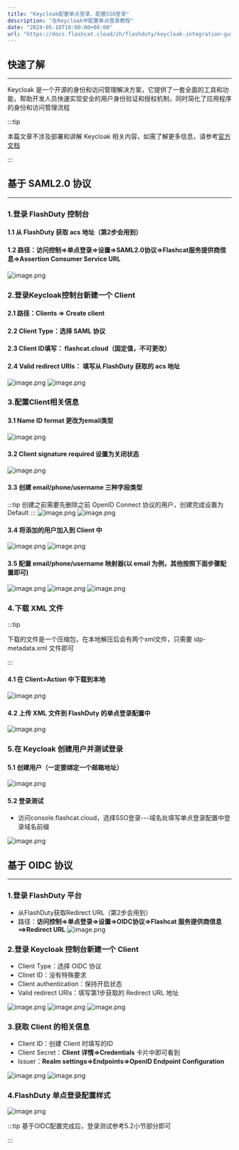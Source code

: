 ```yaml
---
title: "Keycloak配置单点登录、配置SSO登录"
description: "在Keycloak中配置单点登录教程"
date: "2024-05-10T10:00:00+08:00"
url: "https://docs.flashcat.cloud/zh/flashduty/keycloak-integration-guide"
---
```


## 快速了解
---

Keycloak 是一个开源的身份和访问管理解决方案，它提供了一套全面的工具和功能，帮助开发人员快速实现安全的用户身份验证和授权机制，同时简化了应用程序的身份和访问管理流程

:::tip

本篇文章不涉及部署和讲解 Keycloak 相关内容，如需了解更多信息，请参考[官方文档](https://www.keycloak.org/)

:::

## 基于 SAML2.0 协议
---
### 1.登录 FlashDuty 控制台
#### 1.1 从 FlashDuty 获取 acs 地址（第2步会用到）
#### 1.2 路径：访问控制=>单点登录=>设置=>SAML2.0协议=>Flashcat服务提供商信息=>Assertion Consumer Service URL

![image.png](https://api.apifox.com/api/v1/projects/4169655/resources/437194/image-preview)

### 2.登录Keycloak控制台新建一个 Client
#### 2.1 路径：Clients => Create client
#### 2.2 Client Type：选择 SAML 协议
#### 2.3 Client ID填写： flashcat.cloud（固定值，不可更改）
#### 2.4 Valid redirect URIs： 填写从 FlashDuty 获取的 acs 地址

![image.png](https://api.apifox.com/api/v1/projects/4169655/resources/437197/image-preview)
![image.png](https://api.apifox.com/api/v1/projects/4169655/resources/437029/image-preview)

### 3.配置Client相关信息

#### 3.1 Name ID format 更改为email类型

![image.png](https://api.apifox.com/api/v1/projects/4169655/resources/437031/image-preview)

#### 3.2 Client signature required 设置为关闭状态

![image.png](https://api.apifox.com/api/v1/projects/4169655/resources/437195/image-preview)


#### 3.3 创建 email/phone/username 三种字段类型
:::tip
创建之前需要先删除之前 OpenID Connect 协议的用户，创建完成设置为 Default
:::
![image.png](https://api.apifox.com/api/v1/projects/4169655/resources/437033/image-preview)
![image.png](https://api.apifox.com/api/v1/projects/4169655/resources/437034/image-preview)

#### 3.4 将添加的用户加入到 Client 中
![image.png](https://api.apifox.com/api/v1/projects/4169655/resources/437037/image-preview)
![image.png](https://api.apifox.com/api/v1/projects/4169655/resources/437038/image-preview)


#### 3.5 配置 email/phone/username 映射器(以 email 为例，其他按照下面步骤配置即可)
![image.png](https://api.apifox.com/api/v1/projects/4169655/resources/437057/image-preview)
![image.png](https://api.apifox.com/api/v1/projects/4169655/resources/437058/image-preview)
![image.png](https://api.apifox.com/api/v1/projects/4169655/resources/437060/image-preview)

### 4.下载 XML 文件
:::tip

下载的文件是一个压缩包，在本地解压后会有两个xml文件，只需要 idp-metadata.xml 文件即可

:::
 #### 4.1 在 Client>Action 中下载到本地
![image.png](https://api.apifox.com/api/v1/projects/4169655/resources/437039/image-preview)

#### 4.2 上传 XML 文件到 FlashDuty 的单点登录配置中
![image.png](https://api.apifox.com/api/v1/projects/4169655/resources/437040/image-preview)


### 5.在 Keycloak 创建用户并测试登录

#### 5.1 创建用户（一定要绑定一个邮箱地址）
![image.png](https://api.apifox.com/api/v1/projects/4169655/resources/437041/image-preview)

#### 5.2 登录测试
 - 访问console.flashcat.cloud，选择SSO登录---域名处填写单点登录配置中登录域名前缀

![image.png](https://api.apifox.com/api/v1/projects/4169655/resources/437062/image-preview)

## 基于 OIDC 协议
---
### 1.登录 FlashDuty 平台
- 从FlashDuty获取Redirect URL（第2步会用到）
- 路径：**访问控制=>单点登录=>设置=>OIDC协议=>Flashcat 服务提供商信息==>Redirect URL**
![image.png](https://api.apifox.com/api/v1/projects/4169655/resources/437183/image-preview)

### 2.登录 Keycloak 控制台新建一个 Client

- Client Type：选择 OIDC 协议
- Clinet ID：没有特殊要求
- Client authentication：保持开启状态
- Valid redirect URIs：填写第1步获取的 Redirect URL 地址

![image.png](https://api.apifox.com/api/v1/projects/4169655/resources/437179/image-preview)
![image.png](https://api.apifox.com/api/v1/projects/4169655/resources/437180/image-preview)
![image.png](https://api.apifox.com/api/v1/projects/4169655/resources/437184/image-preview)

### 3.获取 Client 的相关信息

- Client ID：创建 Client 时填写的ID
- Client Secret：**Client 详情=>Credentials** 卡片中即可看到
- Issuer：**Realm settings=>Endpoints=>OpenID Endpoint Configuration**

![image.png](https://api.apifox.com/api/v1/projects/4169655/resources/437186/image-preview)
![image.png](https://api.apifox.com/api/v1/projects/4169655/resources/437187/image-preview)

### 4.FlashDuty 单点登录配置样式

![image.png](https://api.apifox.com/api/v1/projects/4169655/resources/437188/image-preview)

:::tip
基于OIDC配置完成后，登录测试参考5.2小节部分即可

:::


